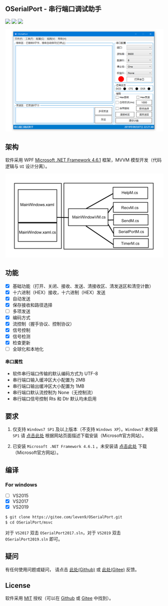 ## OSerialPort - 串行端口调试助手

<p align="left">
    <a href="#License" alt="License"><img src="https://img.shields.io/badge/License-MIT-green"/></a>
    <a href="#要求" alt="Platform"><img src="https://img.shields.io/badge/Platform-Windows-green"/></a>
    <a alt="Version"><img src="https://img.shields.io/badge/Release-V2.4.0-green"/></a>
</p>

![OSerialPort](Docs/source/_images/serialort.png)

## 架构

软件采用 WPF [Microsoft .NET Framework 4.6.1](https://www.microsoft.com/zh-CN/download/details.aspx?id=49982) 框架，MVVM 模型开发（代码逻辑与 `UI` 设计分离）。

![Framework](Docs/source/_images/framework.png)

## 功能

- [x] 基础功能（打开、关闭、接收、发送、清接收区、清发送区和清空计数）
- [x] 十六进制（HEX）接收，十六进制（HEX）发送
- [x] 自动发送
- [x] 保存接收和路径选择
- [ ] 多项发送
- [x] 编码方式
- [x] 流控制（握手协议、控制协议）
- [x] 信号控制
- [x] 信号检测
- [x] 检查更新
- [ ] 全球化和本地化

####  串口属性

* 软件串行端口传输的默认编码方式为 UTF-8 
* 串行端口输入缓冲区大小配置为 2MB
* 串行端口输出缓冲区大小配置为 1MB
* 串行端口默认流控制为 None（无控制流）
* 串行端口信号控制 Rts 和 Dtr 默认均未启用

## 要求

1. 仅支持 `Windows7 SP1` 及以上版本（不支持 `Windows XP`）。`Windows7` 未安装 `SP1` 请  [点击此处](https://support.microsoft.com/zh-cn/help/15090/windows-7-install-service-pack-1-sp1) 根据网站页面描述下载安装（Microsoft官方网站）。

2. 已安装 `Microsoft .NET Framework 4.6.1` 。未安装请  [点击此处](https://www.microsoft.com/zh-CN/download/details.aspx?id=49982) 下载（Microsoft官方网站）。

## 编译

### For windows

- [ ] VS2015
- [x] VS2017
- [x] VS2019

```bash
$ git clone https://gitee.com/leven9/OSerialPort.git
$ cd OSerialPort/msvc
```
对于 `VS2017` 双击 `OSerialPort2017.sln`，对于 `VS2019` 双击 `OSerialPort2019.sln` 即可。

## 疑问

有任何使用问题或疑问， 请点击 [此处(Github)](https://github.com/leven99/OSerialPort/issues) 或 [此处(Gitee)](https://gitee.com/leven9/OSerialPort/issues) 反馈。

## License

软件采用 [MIT](https://gitee.com/leven9/OSerialPort/blob/master/LICENSE) 授权（可以在 [Github](https://github.com/leven99/OSerialPort) 或 [Gitee](https://gitee.com/leven9/OSerialPort) 中找到）。